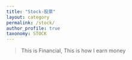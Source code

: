 ```yaml
---
title: "Stock-股票"
layout: category
permalink: /stock/
author_profile: true
taxonomy: STOCK
---
```


>This is Financial, 
>This is how I earn money
<!--stackedit_data:
eyJoaXN0b3J5IjpbLTU4MTU3MjY1MywtMTgxNzg1MzUzMF19
-->
